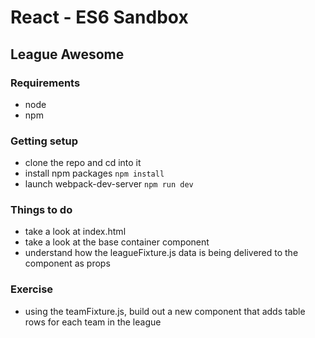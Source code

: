 # React - ES6 Sandbox #

## League Awesome

### Requirements ###
  * node
  * npm

### Getting setup ###
  * clone the repo and cd into it
  * install npm packages `npm install`
  * launch webpack-dev-server `npm run dev`

### Things to do ###
  * take a look at index.html
  * take a look at the base container component
  * understand how the leagueFixture.js data is being delivered to the component as props

### Exercise ###
  * using the teamFixture.js, build out a new component that adds table rows for each team in the league
